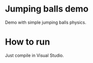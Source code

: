 # Jumping balls demo

Demo with simple jumping balls physics.

# How to run

Just compile in Visual Studio.